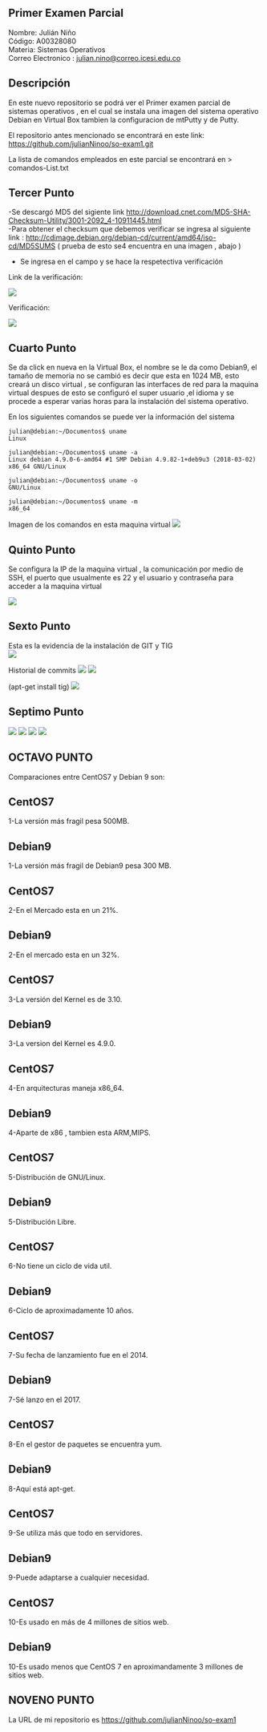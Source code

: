  

## Primer Examen Parcial 

 Nombre: Julián Niño  
 Código: A00328080  
 Materia: Sistemas Operativos  
 Correo Electronico : julian.nino@correo.icesi.edu.co


 ## Descripción 

En este nuevo repositorio se podrá ver el Primer examen parcial de sistemas operativos , en el cual se instala una imagen del sistema operativo  Debian en Virtual Box tambien la configuracion de mtPutty y de Putty.  

El repositorio antes mencionado se encontrará en este link: https://github.com/julianNinoo/so-exam1.git  

La lista de comandos empleados en este parcial se encontrará en  > comandos-List.txt

 
## Tercer Punto

-Se descargó MD5 del sigiente link http://download.cnet.com/MD5-SHA-Checksum-Utility/3001-2092_4-10911445.html  
-Para obtener el checksum que debemos verificar se ingresa al siguiente link : http://cdimage.debian.org/debian-cd/current/amd64/iso-cd/MD5SUMS ( prueba de esto se4 encuentra en una imagen , abajo ) 
- Se ingresa en el campo  y se hace la respetectiva verificación 

Link de la verificación:  



![](Imagenes/Descarga2.png)  


Verificación:   

![](Imagenes/Descarga1.png)  


## Cuarto Punto 
Se da click en nueva en la Virtual Box, el nombre  se le da como Debian9, el tamaño de memoria no se cambió es decir que esta en 1024 MB, esto creará un disco virtual , se configuran las interfaces de red para la maquina virtual despues de esto se configuró el super usuario ,el idioma y se procede a esperar varias horas para la instalación del sistema operativo.  

En los siguientes comandos se puede ver la información del sistema 


``` 
julian@debian:~/Documentos$ uname
Linux
```
```
julian@debian:~/Documentos$ uname -a
Linux debian 4.9.0-6-amd64 #1 SMP Debian 4.9.82-1+deb9u3 (2018-03-02) x86_64 GNU/Linux
```
```
julian@debian:~/Documentos$ uname -o
GNU/Linux
```
```
julian@debian:~/Documentos$ uname -m
x86_64
```
Imagen de los comandos en esta maquina virtual
![](Imagenes/Descarga3.png) 

 ## Quinto Punto
 
 Se configura la IP de la maquina virtual , la comunicación por medio de SSH, el puerto que usualmente es 22 y el usuario y contraseña para acceder a la maquina virtual 
 
![](Imagenes/Descarga4.png) 

## Sexto Punto

Esta es la evidencia de la instalación de GIT y TIG  
![](Imagenes/Descarga7.png) 


Historial de commits
![](Imagenes/Descarga5.png) 
![](Imagenes/Descarga6.png) 


(apt-get install tig)
![](Imagenes/Descarga8.png) 


## Septimo Punto

![](Imagenes/Descarga9.png) 
![](Imagenes/Descarga10.png) 
![](Imagenes/Descarga11.png)
![](Imagenes/Descarga12.png)

## OCTAVO PUNTO

Comparaciones entre CentOS7 y Debian 9 son:


## CentOS7                                           	     
1-La versión más fragil pesa 500MB.  
## Debian9  
1-La versión más fragil de Debian9 pesa 300 MB.  
## CentOS7  
2-En el Mercado esta en un 21%.  
## Debian9  
2-En el mercado esta en un 32%.  
## CentOS7  
3-La versión del Kernel es de 3.10.  
## Debian9  
3-La version del Kernel es 4.9.0.  
## CentOS7  
4-En arquitecturas maneja x86_64.  
## Debian9  
4-Aparte de x86 , tambien esta ARM,MIPS.  
## CentOS7  
5-Distribución de GNU/Linux.
## Debian9  
5-Distribución Libre.  
## CentOS7  
6-No tiene un ciclo de vida util.  
## Debian9  
6-Ciclo de aproximadamente 10 años.  
## CentOS7  
7-Su fecha de lanzamiento fue en el 2014.  
## Debian9  
7-Sé lanzo en el 2017.
## CentOS7   
8-En el gestor de paquetes se encuentra yum.  
## Debian9   
8-Aquí está apt-get.  
## CentOS7  
9-Se utiliza más que todo en servidores. 
## Debian9   
9-Puede adaptarse a cualquier necesidad.  
## CentOS7   
10-Es usado en más de 4 millones de sitios web.  
## Debian9  
10-Es usado menos que CentOS 7 en aproximandamente 3 millones de sitios web.

## NOVENO PUNTO
La URL de mi repositorio es https://github.com/julianNinoo/so-exam1 
